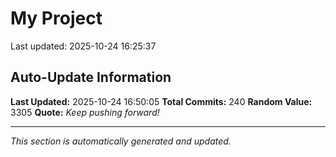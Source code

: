 # My Project


Last updated: 2025-10-24 16:25:37
















































































































































































































































## Auto-Update Information

**Last Updated:** 2025-10-24 16:50:05
**Total Commits:** 240
**Random Value:** 3305
**Quote:** _Keep pushing forward!_

---
_This section is automatically generated and updated._